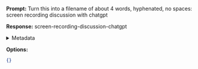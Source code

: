 **Prompt:**
Turn this into a filename of about 4 words, hyphenated, no spaces: screen recording discussion with chatgpt

**Response:**
screen-recording-discussion-chatgpt

<details><summary>Metadata</summary>

- Duration: 869 ms
- Datetime: 2023-11-10T14:30:21.817782
- Model: gpt-3.5-turbo-0613

</details>

**Options:**
```json
{}
```

